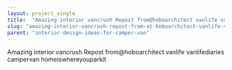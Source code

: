 ```yaml
---
layout: project_single
title:  "Amazing interior vancrush Repost from@hoboarchitect vanlife vanlifediaries campervan homeiswhereyouparkit"
slug: "amazing-interior-vancrush-repost-from-at-hoboarchitect-vanlife-vanlifediaries-campervan-homeiswhereyouparkit"
parent: "interior-design-ideas-for-camper-van"
---
```

Amazing interior vancrush Repost from@hoboarchitect vanlife vanlifediaries campervan homeiswhereyouparkit